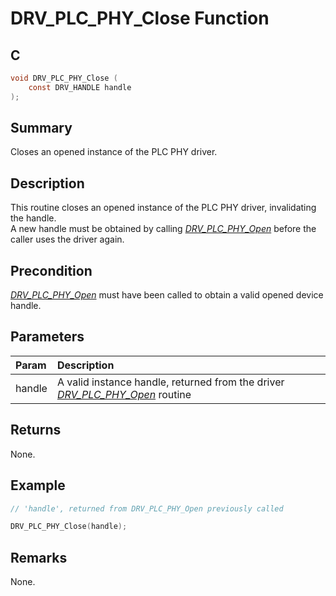 # DRV_PLC_PHY_Close Function

## C

```c
void DRV_PLC_PHY_Close (
    const DRV_HANDLE handle
);
```

## Summary

Closes an opened instance of the PLC PHY driver.

## Description

This routine closes an opened instance of the PLC PHY driver, invalidating the handle.   
A new handle must be obtained by calling [*DRV_PLC_PHY_Open*](GUID-CC7037AE-6A1F-4EAF-894A-9588EEF3BEAD.html) before the caller uses the driver again.

## Precondition

[*DRV_PLC_PHY_Open*](GUID-CC7037AE-6A1F-4EAF-894A-9588EEF3BEAD.html) must have been called to obtain a valid opened device handle.

## Parameters

| Param | Description |
|:----- |:----------- |
| handle | A valid instance handle, returned from the driver [*DRV_PLC_PHY_Open*](GUID-CC7037AE-6A1F-4EAF-894A-9588EEF3BEAD.html) routine |

## Returns

None.

## Example

```c
// 'handle', returned from DRV_PLC_PHY_Open previously called

DRV_PLC_PHY_Close(handle);
```

## Remarks

None.


